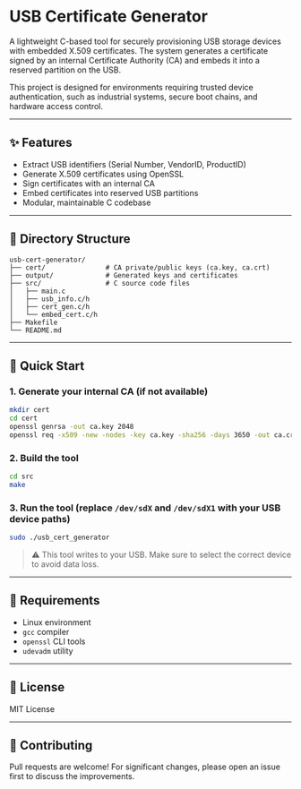 # USB Certificate Generator

A lightweight C-based tool for securely provisioning USB storage devices with embedded X.509 certificates. The system generates a certificate signed by an internal Certificate Authority (CA) and embeds it into a reserved partition on the USB.

This project is designed for environments requiring trusted device authentication, such as industrial systems, secure boot chains, and hardware access control.

---

## ✨ Features

- Extract USB identifiers (Serial Number, VendorID, ProductID)
- Generate X.509 certificates using OpenSSL
- Sign certificates with an internal CA
- Embed certificates into reserved USB partitions
- Modular, maintainable C codebase

---

## 📂 Directory Structure

```
usb-cert-generator/
├── cert/               # CA private/public keys (ca.key, ca.crt)
├── output/             # Generated keys and certificates
├── src/                # C source code files
│   ├── main.c
│   ├── usb_info.c/h
│   ├── cert_gen.c/h
│   └── embed_cert.c/h
├── Makefile
└── README.md
```

---

## 🚀 Quick Start

### 1. Generate your internal CA (if not available)
```bash
mkdir cert
cd cert
openssl genrsa -out ca.key 2048
openssl req -x509 -new -nodes -key ca.key -sha256 -days 3650 -out ca.crt
```

### 2. Build the tool
```bash
cd src
make
```

### 3. Run the tool (replace `/dev/sdX` and `/dev/sdX1` with your USB device paths)
```bash
sudo ./usb_cert_generator
```

> ⚠️ This tool writes to your USB. Make sure to select the correct device to avoid data loss.

---

## 📌 Requirements

- Linux environment
- `gcc` compiler
- `openssl` CLI tools
- `udevadm` utility

---

## 📜 License

MIT License

---

## 🤝 Contributing

Pull requests are welcome! For significant changes, please open an issue first to discuss the improvements.

